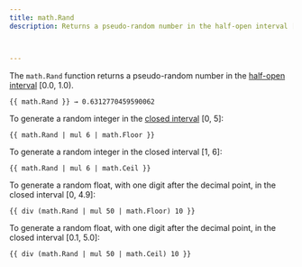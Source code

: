 ```yaml
---
title: math.Rand
description: Returns a pseudo-random number in the half-open interval [0.0, 1.0).



---
```




The `math.Rand` function returns a pseudo-random number in the [half-open interval] [0.0, 1.0).

```go-html-template
{{ math.Rand }} → 0.6312770459590062
```

To generate a random integer in the [closed interval] [0, 5]:

```go-html-template
{{ math.Rand | mul 6 | math.Floor }}
```

To generate a random integer in the closed interval [1, 6]:

```go-html-template
{{ math.Rand | mul 6 | math.Ceil }}
```

To generate a random float, with one digit after the decimal point, in the closed interval [0, 4.9]:

```go-html-template
{{ div (math.Rand | mul 50 | math.Floor) 10 }}
```

To generate a random float, with one digit after the decimal point, in the closed interval [0.1, 5.0]:

```go-html-template
{{ div (math.Rand | mul 50 | math.Ceil) 10 }}
```

[closed interval]: /getting-started/glossary/#interval
[half-open interval]: /getting-started/glossary/#interval
